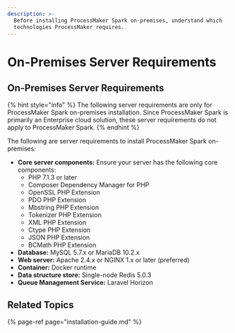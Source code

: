 ```yaml
---
description: >-
  Before installing ProcessMaker Spark on-premises, understand which
  technologies ProcessMaker requires.
---
```


# On-Premises Server Requirements

## On-Premises Server Requirements

{% hint style="info" %}
The following server requirements are only for ProcessMaker Spark on-premises installation. Since ProcessMaker Spark is primarily an Enterprise cloud solution, these server requirements do not apply to ProcessMaker Spark.
{% endhint %}

The following are server requirements to install ProcessMaker Spark on-premises:

* **Core server components:** Ensure your server has the following core components:
  * PHP 7.1.3 or later
  * Composer Dependency Manager for PHP
  * OpenSSL PHP Extension
  * PDO PHP Extension
  * Mbstring PHP Extension
  * Tokenizer PHP Extension
  * XML PHP Extension
  * Ctype PHP Extension
  * JSON PHP Extension
  * BCMath PHP Extension
* **Database:** MySQL 5.7.x or MariaDB 10.2.x
* **Web server:** Apache 2.4.x or NGINX 1.x or later \(preferred\)
* **Container:** Docker runtime
* **Data structure store:** Single-node Redis 5.0.3
* **Queue Management Service:** Laravel Horizon

## Related Topics

{% page-ref page="installation-guide.md" %}

